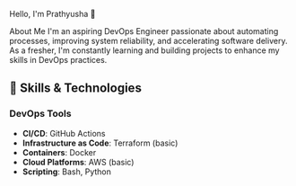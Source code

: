 Hello, I'm Prathyusha 👋

About Me
I'm an aspiring DevOps Engineer passionate about automating processes, improving system reliability, and accelerating software delivery. As a fresher, I'm constantly learning and building projects to enhance my skills in DevOps practices.

## 🚀 Skills & Technologies
### DevOps Tools
- **CI/CD**: GitHub Actions
- **Infrastructure as Code**: Terraform (basic)
- **Containers**: Docker
- **Cloud Platforms**: AWS (basic)
- **Scripting**: Bash, Python
